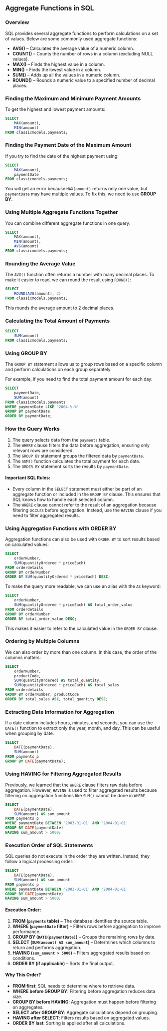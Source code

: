 ## Aggregate Functions in SQL

### Overview
SQL provides several aggregate functions to perform calculations on a set of values. Below are some commonly used aggregate functions:

- **AVG()** – Calculates the average value of a numeric column.
- **COUNT()** – Counts the number of rows in a column (excluding NULL values).
- **MAX()** – Finds the highest value in a column.
- **MIN()** – Finds the lowest value in a column.
- **SUM()** – Adds up all the values in a numeric column.
- **ROUND()** – Rounds a numeric value to a specified number of decimal places.

### Finding the Maximum and Minimum Payment Amounts

To get the highest and lowest payment amounts:

```sql
SELECT 
    MAX(amount), 
    MIN(amount) 
FROM classicmodels.payments;
```

### Finding the Payment Date of the Maximum Amount

If you try to find the date of the highest payment using:

```sql
SELECT 
    MAX(amount), 
    paymentDate 
FROM classicmodels.payments;
```

You will get an error because `MAX(amount)` returns only one value, but `paymentDate` may have multiple values. To fix this, we need to use **GROUP BY**.

### Using Multiple Aggregate Functions Together

You can combine different aggregate functions in one query:

```sql
SELECT 
    MAX(amount), 
    MIN(amount), 
    AVG(amount) 
FROM classicmodels.payments;
```

### Rounding the Average Value

The `AVG()` function often returns a number with many decimal places. To make it easier to read, we can round the result using `ROUND()`:

```sql
SELECT 
    ROUND(AVG(amount), 2) 
FROM classicmodels.payments;
```

This rounds the average amount to 2 decimal places.

### Calculating the Total Amount of Payments

```sql
SELECT 
    SUM(amount) 
FROM classicmodels.payments;
```

### Using GROUP BY

The `GROUP BY` statement allows us to group rows based on a specific column and perform calculations on each group separately.

For example, if you need to find the total payment amount for each day:

```sql
SELECT 
    paymentDate, 
    SUM(amount) 
FROM classicmodels.payments 
WHERE paymentDate LIKE '2004-%-%' 
GROUP BY paymentDate
ORDER BY paymentDate;
```

### How the Query Works

1. The query selects data from the `payments` table.
2. The `WHERE` clause filters the data before aggregation, ensuring only relevant rows are considered.
3. The `GROUP BY` statement groups the filtered data by `paymentDate`.
4. The `SUM()` function calculates the total payment for each date.
5. The `ORDER BY` statement sorts the results by `paymentDate`.

#### Important SQL Rules:
- Every column in the `SELECT` statement must either be part of an aggregate function or included in the `GROUP BY` clause. This ensures that SQL knows how to handle each selected column.
- The `WHERE` clause cannot refer to the result of an aggregation because filtering occurs before aggregation. Instead, use the `HAVING` clause if you need to filter aggregated results.

### Using Aggregation Functions with ORDER BY

Aggregation functions can also be used with `ORDER BY` to sort results based on calculated values:

```sql
SELECT 
    orderNumber, 
    SUM(quantityOrdered * priceEach) 
FROM orderdetails 
GROUP BY orderNumber 
ORDER BY SUM(quantityOrdered * priceEach) DESC;
```

To make the query more readable, we can use an alias with the `AS` keyword:

```sql
SELECT 
    orderNumber, 
    SUM(quantityOrdered * priceEach) AS total_order_value 
FROM orderdetails 
GROUP BY orderNumber 
ORDER BY total_order_value DESC;
```

This makes it easier to refer to the calculated value in the `ORDER BY` clause.

### Ordering by Multiple Columns

We can also order by more than one column. In this case, the order of the columns matters:

```sql
SELECT 
    orderNumber,
    productCode,
    SUM(quantityOrdered) AS total_quantity,
    SUM(quantityOrdered * priceEach) AS total_sales
FROM orderdetails
GROUP BY orderNumber, productCode
ORDER BY total_sales ASC, total_quantity DESC;
```

### Extracting Date Information for Aggregation

If a date column includes hours, minutes, and seconds, you can use the `DATE()` function to extract only the year, month, and day. This can be useful when grouping by date:

```sql
SELECT 
    DATE(paymentDate),
    SUM(amount)
FROM payments p 
GROUP BY DATE(paymentDate);
```

### Using HAVING for Filtering Aggregated Results

Previously, we learned that the `WHERE` clause filters raw data before aggregation. However, `HAVING` is used to filter aggregated results because filtering on aggregation functions like `SUM()` cannot be done in `WHERE`.

```sql
SELECT 
    DATE(paymentDate),
    SUM(amount) AS sum_amount
FROM payments p 
WHERE paymentDate BETWEEN '2003-01-01' AND '2004-01-01'
GROUP BY DATE(paymentDate)
HAVING sum_amount > 5000;
```

### Execution Order of SQL Statements

SQL queries do not execute in the order they are written. Instead, they follow a logical processing order:

```sql
SELECT 
    DATE(paymentDate),
    SUM(amount) AS sum_amount
FROM payments p 
WHERE paymentDate BETWEEN '2003-01-01' AND '2004-01-01'
GROUP BY DATE(paymentDate)
HAVING sum_amount > 5000;
```

#### Execution Order:
1. **FROM (`payments` table)** – The database identifies the source table.
2. **WHERE (`paymentDate` filter)** – Filters rows before aggregation to improve performance.
3. **GROUP BY (`DATE(paymentDate)`)** – Groups the remaining rows by date.
4. **SELECT (`SUM(amount) AS sum_amount`)** – Determines which columns to return and performs aggregation.
5. **HAVING (`sum_amount > 5000`)** – Filters aggregated results based on conditions.
6. **ORDER BY (if applicable)** – Sorts the final output.

#### Why This Order?
- **FROM first**: SQL needs to determine where to retrieve data.
- **WHERE before GROUP BY**: Filtering before aggregation reduces data size.
- **GROUP BY before HAVING**: Aggregation must happen before filtering on aggregates.
- **SELECT after GROUP BY**: Aggregate calculations depend on grouping.
- **HAVING after SELECT**: Filters results based on aggregated values.
- **ORDER BY last**: Sorting is applied after all calculations.

